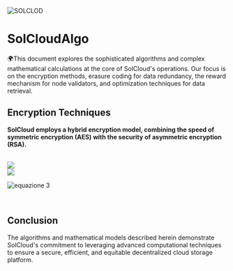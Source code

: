 ![SOLCLOD](https://github.com/SolCLoudStorage/SolCloudAlgo/assets/164239495/ea2132f5-7f81-4ecd-97f0-bad9f4394dfd)

# SolCloudAlgo
🌍This document explores the sophisticated algorithms and complex mathematical calculations at the core of SolCloud's operations. 
Our focus is on the encryption methods, erasure coding for data redundancy, the reward mechanism for node validators, and optimization techniques for data retrieval.

<h2><b>Encryption Techniques</b></h2>
<p><b>SolCloud employs a hybrid encryption model, combining the speed of symmetric encryption (AES) with the security of asymmetric encryption (RSA).</b></p>
<br>


<img src="https://i.ibb.co/V3nyDTH/equazione-1.png" border="0">



<br>


<img src="https://i.ibb.co/J35JXjP/equazione2.png" border="0">

<br>

![equazione 3](https://github.com/SolCLoudStorage/SolCloudAlgo/assets/164239495/aedca871-87d2-47ab-80c7-3edbded00985)


<br>


<h2><b>Conclusion</b></h2>
<p>The algorithms and mathematical models described herein demonstrate SolCloud's commitment to leveraging advanced computational techniques to ensure a secure, efficient, and equitable decentralized cloud storage platform.</p>





